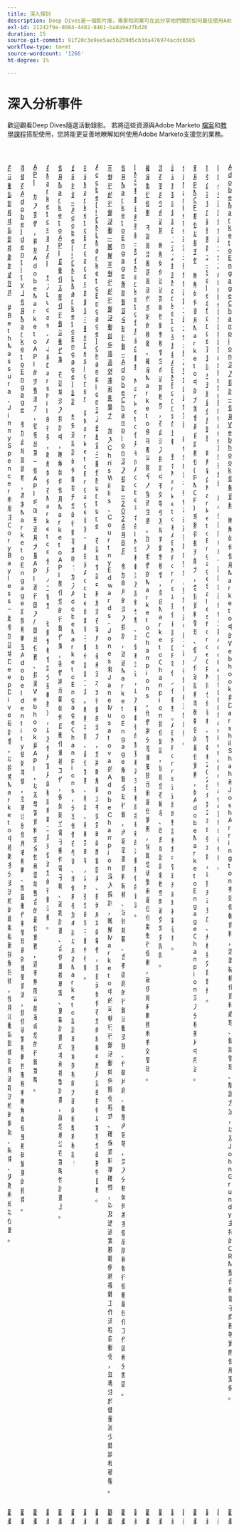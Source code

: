 ```yaml
---
title: 深入探討
description: Deep Dives是一個影片庫，專家和同業可在此分享他們關於如何最佳使用Adobe Marketo的想法和想法。
exl-id: 21242f9e-8084-4482-8461-ba8a9e2fbd26
duration: 15
source-git-commit: 91f20c3e9ee5ae5b259d5cb3da476974acdc6585
workflow-type: tm+mt
source-wordcount: '1266'
ht-degree: 1%

---
```


# 深入分析事件

歡迎觀看Deep Dives隨選活動錄影。 若將這些資源與Adobe Marketo [檔案](https://experienceleague.adobe.com/docs/marketo-engage.html)和[教學課程](https://experienceleague.adobe.com/docs/marketo-learn/tutorials/overview.html)搭配使用，您將能更妥善地瞭解如何使用Adobe Marketo支援您的業務。

<!-- CARDS

{cta  = Watch}

* activity-log.md 
* admin-console.md 
* api.md 
* applying-ai.md 
* campaign-operations.md 
* certification.md 
* email-designer.md 
* email-nurture.md 
* executable-campaigns.md 
* global-marketing.md 
* ims-migration.md 
* inheriting-an-instance.md 
* lead-lifecycles.md 
* marketo-forms-aem-forms.md 
* maximize-email-deliverability.md 
* pmcf-fields.md 
* salesforce-background-sync.md 
* small-team-instance.md 
* webhooks.md

-->
<!-- START CARDS HTML - DO NOT MODIFY BY HAND -->
<div class="columns">
    <div class="column is-half-tablet is-half-desktop is-one-third-widescreen" aria-label="Notating Complex Processes in the Activity Log">
        <div class="card" style="height: 100%; display: flex; flex-direction: column; height: 100%;">
            <div class="card-image">
                <figure class="image x-is-16by9">
                    <a href="activity-log.md" title="在活動記錄檔中記錄複雜程式" target="_blank" rel="referrer">
                        <img class="is-bordered-r-small" src="https://video.tv.adobe.com/v/3427149/?format=jpeg&nocache=1752782691688" alt="在活動記錄檔中記錄複雜程式"
                             style="width: 100%; aspect-ratio: 16 / 9; object-fit: cover; overflow: hidden; display: block; margin: auto;">
                    </a>
                </figure>
            </div>
            <div class="card-content is-padded-small" style="display: flex; flex-direction: column; flex-grow: 1; justify-content: space-between;">
                <div class="top-card-content">
                    <p class="headline is-size-6 has-text-weight-bold">
                        <a href="activity-log.md" target="_blank" rel="referrer" title="在活動記錄檔中記錄複雜程式">在活動記錄檔中記錄複雜的處理序</a>
                    </p>
                    <p class="is-size-6">與Beth Massura、Jimmy Spencer和版主Cory Bayless一起參加這場Deep Dive研討會，以探索Marketo中複雜多分支流程的創新疑難排解技術，使用活動記錄備註來追蹤流程的開始、結束、失敗和成功位置。</p>
                </div>
                <a href="activity-log.md" target="_blank" rel="referrer" class="spectrum-Button spectrum-Button--outline spectrum-Button--primary spectrum-Button--sizeM" style="align-self: flex-start; margin-top: 1rem;">
                    <span class="spectrum-Button-label has-no-wrap has-text-weight-bold">觀看</span>
                </a>
            </div>
        </div>
    </div>
    <div class="column is-half-tablet is-half-desktop is-one-third-widescreen" aria-label="Preparing for Marketo Engage on Adobe Identity">
        <div class="card" style="height: 100%; display: flex; flex-direction: column; height: 100%;">
            <div class="card-image">
                <figure class="image x-is-16by9">
                    <a href="admin-console.md" title="在Adobe Identity上準備Marketo Engage" target="_blank" rel="referrer">
                        <img class="is-bordered-r-small" src="https://video.tv.adobe.com/v/3430920/?format=jpeg&nocache=1752782691676" alt="在Adobe Identity上準備Marketo Engage"
                             style="width: 100%; aspect-ratio: 16 / 9; object-fit: cover; overflow: hidden; display: block; margin: auto;">
                    </a>
                </figure>
            </div>
            <div class="card-content is-padded-small" style="display: flex; flex-direction: column; flex-grow: 1; justify-content: space-between;">
                <div class="top-card-content">
                    <p class="headline is-size-6 has-text-weight-bold">
                        <a href="admin-console.md" target="_blank" rel="referrer" title="在Adobe Identity上準備Marketo Engage">準備在Adobe Identity上使用Marketo Engage</a>
                    </p>
                    <p class="is-size-6">參加此培訓課程，為將Marketo Engage訂閱移轉至Adobe Identity做好準備，並專注於使用者移轉、關鍵動作和管理員的重要資源，提供導覽移轉控制檯和瞭解每個里程碑變更的指南。</p>
                </div>
                <a href="admin-console.md" target="_blank" rel="referrer" class="spectrum-Button spectrum-Button--outline spectrum-Button--primary spectrum-Button--sizeM" style="align-self: flex-start; margin-top: 1rem;">
                    <span class="spectrum-Button-label has-no-wrap has-text-weight-bold">觀看</span>
                </a>
            </div>
        </div>
    </div>
    <div class="column is-half-tablet is-half-desktop is-one-third-widescreen" aria-label="APIs">
        <div class="card" style="height: 100%; display: flex; flex-direction: column; height: 100%;">
            <div class="card-image">
                <figure class="image x-is-16by9">
                    <a href="api.md" title="API" target="_blank" rel="referrer">
                        <img class="is-bordered-r-small" src="https://video.tv.adobe.com/v/3422479/?format=jpeg&nocache=1752782691708" alt="API"
                             style="width: 100%; aspect-ratio: 16 / 9; object-fit: cover; overflow: hidden; display: block; margin: auto;">
                    </a>
                </figure>
            </div>
            <div class="card-content is-padded-small" style="display: flex; flex-direction: column; flex-grow: 1; justify-content: space-between;">
                <div class="top-card-content">
                    <p class="headline is-size-6 has-text-weight-bold">
                        <a href="api.md" target="_blank" rel="referrer" title="API">API</a>
                    </p>
                    <p class="is-size-6">加入我們，釋放Adobe Marketo API的完整潛力，從發出第一個API呼叫到運用大量API進行匯入/匯出任務、探索Webhook與API，以及學習資料安全性和雲端整合的最佳實務，還有無限可能革命您的行銷策略。</p>
                </div>
                <a href="api.md" target="_blank" rel="referrer" class="spectrum-Button spectrum-Button--outline spectrum-Button--primary spectrum-Button--sizeM" style="align-self: flex-start; margin-top: 1rem;">
                    <span class="spectrum-Button-label has-no-wrap has-text-weight-bold">觀看</span>
                </a>
            </div>
        </div>
    </div>
    <div class="column is-half-tablet is-half-desktop is-one-third-widescreen" aria-label="Applying AI in Marketo">
        <div class="card" style="height: 100%; display: flex; flex-direction: column; height: 100%;">
            <div class="card-image">
                <figure class="image x-is-16by9">
                    <a href="applying-ai.md" title="在Marketo中套用AI" target="_blank" rel="referrer">
                        <img class="is-bordered-r-small" src="https://video.tv.adobe.com/v/3458514/?format=jpeg&nocache=1752782691751" alt="在Marketo中套用AI"
                             style="width: 100%; aspect-ratio: 16 / 9; object-fit: cover; overflow: hidden; display: block; margin: auto;">
                    </a>
                </figure>
            </div>
            <div class="card-content is-padded-small" style="display: flex; flex-direction: column; flex-grow: 1; justify-content: space-between;">
                <div class="top-card-content">
                    <p class="headline is-size-6 has-text-weight-bold">
                        <a href="applying-ai.md" target="_blank" rel="referrer" title="在Marketo中套用AI">在Marketo中套用AI</a>
                    </p>
                    <p class="is-size-6">加入Lucas、AJ和Darshil的行列，瞭解如何在Marketo中使用人工智慧（從銷售機會評分到轉換），以及使用實用的秘訣和新工具來促進您的行銷活動。</p>
                </div>
                <a href="applying-ai.md" target="_blank" rel="referrer" class="spectrum-Button spectrum-Button--outline spectrum-Button--primary spectrum-Button--sizeM" style="align-self: flex-start; margin-top: 1rem;">
                    <span class="spectrum-Button-label has-no-wrap has-text-weight-bold">觀看</span>
                </a>
            </div>
        </div>
    </div>
    <div class="column is-half-tablet is-half-desktop is-one-third-widescreen" aria-label="Automating & Streamlining Campaign Operations Using the Marketo API">
        <div class="card" style="height: 100%; display: flex; flex-direction: column; height: 100%;">
            <div class="card-image">
                <figure class="image x-is-16by9">
                    <a href="campaign-operations.md" title="使用Marketo API自動化及簡化Campaign作業" target="_blank" rel="referrer">
                        <img class="is-bordered-r-small" src="https://video.tv.adobe.com/v/3440396/?format=jpeg&nocache=1752782691699" alt="使用Marketo API自動化及簡化Campaign作業"
                             style="width: 100%; aspect-ratio: 16 / 9; object-fit: cover; overflow: hidden; display: block; margin: auto;">
                    </a>
                </figure>
            </div>
            <div class="card-content is-padded-small" style="display: flex; flex-direction: column; flex-grow: 1; justify-content: space-between;">
                <div class="top-card-content">
                    <p class="headline is-size-6 has-text-weight-bold">
                        <a href="campaign-operations.md" target="_blank" rel="referrer" title="使用Marketo API自動化及簡化Campaign作業">使用Marketo API自動化及簡化行銷活動作業</a>
                    </p>
                    <p class="is-size-6">在這場深入探討中，瞭解如何使用Marketo API簡化您的行銷作業，我們將示範如何自動化重複工作，例如建立電子郵件電子報、追蹤計畫、合併重複專案、更新計畫成本和複製計畫，讓您專注在策略性計畫上。</p>
                </div>
                <a href="campaign-operations.md" target="_blank" rel="referrer" class="spectrum-Button spectrum-Button--outline spectrum-Button--primary spectrum-Button--sizeM" style="align-self: flex-start; margin-top: 1rem;">
                    <span class="spectrum-Button-label has-no-wrap has-text-weight-bold">觀看</span>
                </a>
            </div>
        </div>
    </div>
    <div class="column is-half-tablet is-half-desktop is-one-third-widescreen" aria-label="Investing in Yourself - Adobe [!DNL Marketo Engage] Certification">
        <div class="card" style="height: 100%; display: flex; flex-direction: column; height: 100%;">
            <div class="card-image">
                <figure class="image x-is-16by9">
                    <a href="certification.md" title="自我投資 — Adobe [!DNL Marketo Engage]認證" target="_blank" rel="referrer">
                        <img class="is-bordered-r-small" src="https://video.tv.adobe.com/v/3416760/?format=jpeg&nocache=1752782691760" alt="自我投資 — Adobe [!DNL Marketo Engage]認證"
                             style="width: 100%; aspect-ratio: 16 / 9; object-fit: cover; overflow: hidden; display: block; margin: auto;">
                    </a>
                </figure>
            </div>
            <div class="card-content is-padded-small" style="display: flex; flex-direction: column; flex-grow: 1; justify-content: space-between;">
                <div class="top-card-content">
                    <p class="headline is-size-6 has-text-weight-bold">
                        <a href="certification.md" target="_blank" rel="referrer" title="自我投資 — Adobe [!DNL Marketo Engage]認證">自我投資 — Adobe [!DNL Marketo Engage]認證</a>
                    </p>
                    <p class="is-size-6">想知道認證如何能提升您的行銷事業嗎？ 加入Adobe Marketo Engage Champions，分享他們在學習、準備和參加考試以成為Marketo認證專家或架構師方面的經驗和秘訣！</p>
                </div>
                <a href="certification.md" target="_blank" rel="referrer" class="spectrum-Button spectrum-Button--outline spectrum-Button--primary spectrum-Button--sizeM" style="align-self: flex-start; margin-top: 1rem;">
                    <span class="spectrum-Button-label has-no-wrap has-text-weight-bold">觀看</span>
                </a>
            </div>
        </div>
    </div>
    <div class="column is-half-tablet is-half-desktop is-one-third-widescreen" aria-label="Discover the New Email Designer in Marketo Engage">
        <div class="card" style="height: 100%; display: flex; flex-direction: column; height: 100%;">
            <div class="card-image">
                <figure class="image x-is-16by9">
                    <a href="email-designer.md" title="探索Marketo Engage中的全新電子郵件Designer" target="_blank" rel="referrer">
                        <img class="is-bordered-r-small" src="https://video.tv.adobe.com/v/3456026/?format=jpeg&nocache=1752782691717" alt="探索Marketo Engage中的全新電子郵件Designer"
                             style="width: 100%; aspect-ratio: 16 / 9; object-fit: cover; overflow: hidden; display: block; margin: auto;">
                    </a>
                </figure>
            </div>
            <div class="card-content is-padded-small" style="display: flex; flex-direction: column; flex-grow: 1; justify-content: space-between;">
                <div class="top-card-content">
                    <p class="headline is-size-6 has-text-weight-bold">
                        <a href="email-designer.md" target="_blank" rel="referrer" title="探索Marketo Engage中的全新電子郵件Designer">探索Marketo Engage中的新電子郵件Designer</a>
                    </p>
                    <p class="is-size-6">與Marketo Engage專家一起探索Adobe的新電子郵件設計工具。 瞭解功能、最佳實務、秘訣、移轉策略等，以增強您的電子郵件行銷。</p>
                </div>
                <a href="email-designer.md" target="_blank" rel="referrer" class="spectrum-Button spectrum-Button--outline spectrum-Button--primary spectrum-Button--sizeM" style="align-self: flex-start; margin-top: 1rem;">
                    <span class="spectrum-Button-label has-no-wrap has-text-weight-bold">觀看</span>
                </a>
            </div>
        </div>
    </div>
    <div class="column is-half-tablet is-half-desktop is-one-third-widescreen" aria-label="Adobe [!DNL Marketo Engage] Champion Deep Dive Email Nurture">
        <div class="card" style="height: 100%; display: flex; flex-direction: column; height: 100%;">
            <div class="card-image">
                <figure class="image x-is-16by9">
                    <a href="email-nurture.md" title="Adobe [!DNL Marketo Engage] Champion深入分析電子郵件培養" target="_blank" rel="referrer">
                        <img class="is-bordered-r-small" src="https://video.tv.adobe.com/v/3418903/?format=jpeg&nocache=1752782691728" alt="Adobe [!DNL Marketo Engage] Champion深入分析電子郵件培養"
                             style="width: 100%; aspect-ratio: 16 / 9; object-fit: cover; overflow: hidden; display: block; margin: auto;">
                    </a>
                </figure>
            </div>
            <div class="card-content is-padded-small" style="display: flex; flex-direction: column; flex-grow: 1; justify-content: space-between;">
                <div class="top-card-content">
                    <p class="headline is-size-6 has-text-weight-bold">
                        <a href="email-nurture.md" target="_blank" rel="referrer" title="Adobe [!DNL Marketo Engage] Champion深入分析電子郵件培養">Adobe [!DNL Marketo Engage] Champion深入剖析電子郵件Nurture</a>
                    </p>
                    <p class="is-size-6">在這場會議中釋放潛在客戶培養和滴水式行銷的潛力，您將瞭解建立有效策略的關鍵因素、探索成功的範例，並探索如何在您的組織中應用這些技術以實現您的獨特目標。</p>
                </div>
                <a href="email-nurture.md" target="_blank" rel="referrer" class="spectrum-Button spectrum-Button--outline spectrum-Button--primary spectrum-Button--sizeM" style="align-self: flex-start; margin-top: 1rem;">
                    <span class="spectrum-Button-label has-no-wrap has-text-weight-bold">觀看</span>
                </a>
            </div>
        </div>
    </div>
    <div class="column is-half-tablet is-half-desktop is-one-third-widescreen" aria-label="Executable Campaigns - Learn how executables can drive efficiency & impact">
        <div class="card" style="height: 100%; display: flex; flex-direction: column; height: 100%;">
            <div class="card-image">
                <figure class="image x-is-16by9">
                    <a href="executable-campaigns.md" title="可執行檔行銷活動 — 瞭解可執行檔如何提升效率和影響力" target="_blank" rel="referrer">
                        <img class="is-bordered-r-small" src="https://video.tv.adobe.com/v/3427704/?format=jpeg&nocache=1752782691736" alt="可執行檔行銷活動 — 瞭解可執行檔如何提升效率和影響力"
                             style="width: 100%; aspect-ratio: 16 / 9; object-fit: cover; overflow: hidden; display: block; margin: auto;">
                    </a>
                </figure>
            </div>
            <div class="card-content is-padded-small" style="display: flex; flex-direction: column; flex-grow: 1; justify-content: space-between;">
                <div class="top-card-content">
                    <p class="headline is-size-6 has-text-weight-bold">
                        <a href="executable-campaigns.md" target="_blank" rel="referrer" title="可執行檔行銷活動 — 瞭解可執行檔如何提升效率和影響力">可執行的行銷活動 — 瞭解可執行的行銷活動如何提高效率和影響力</a>
                    </p>
                    <p class="is-size-6">加入Chris Willis、Courtny Edwards-Jones和Jane Musatova的Adobe Champion深入探討，瞭解Marketo中的可執行行銷活動如何簡化程式、確保資料準確性，以及透過實務範例將複雜工作流程自動化，並專注於儘量減少錯誤和積壓。</p>
                </div>
                <a href="executable-campaigns.md" target="_blank" rel="referrer" class="spectrum-Button spectrum-Button--outline spectrum-Button--primary spectrum-Button--sizeM" style="align-self: flex-start; margin-top: 1rem;">
                    <span class="spectrum-Button-label has-no-wrap has-text-weight-bold">觀看</span>
                </a>
            </div>
        </div>
    </div>
    <div class="column is-half-tablet is-half-desktop is-one-third-widescreen" aria-label="Unlocking Global Marketing with Marketo Engage - Adobe Champion Deep Dive - August 2024">
        <div class="card" style="height: 100%; display: flex; flex-direction: column; height: 100%;">
            <div class="card-image">
                <figure class="image x-is-16by9">
                    <a href="global-marketing.md" title="透過Marketo Engage開啟全球行銷 — Adobe Champion深入探討 — 2024年8月" target="_blank" rel="referrer">
                        <img class="is-bordered-r-small" src="https://video.tv.adobe.com/v/3433245/?format=jpeg&nocache=1752782691787" alt="透過Marketo Engage開啟全球行銷 — Adobe Champion深入探討 — 2024年8月"
                             style="width: 100%; aspect-ratio: 16 / 9; object-fit: cover; overflow: hidden; display: block; margin: auto;">
                    </a>
                </figure>
            </div>
            <div class="card-content is-padded-small" style="display: flex; flex-direction: column; flex-grow: 1; justify-content: space-between;">
                <div class="top-card-content">
                    <p class="headline is-size-6 has-text-weight-bold">
                        <a href="global-marketing.md" target="_blank" rel="referrer" title="透過Marketo Engage開啟全球行銷 — Adobe Champion深入探討 — 2024年8月">使用Marketo Engage解除鎖定全球行銷 — Adobe Champion深入探討 — 2024年8月</a>
                    </p>
                    <p class="is-size-6">參加8月的深入探討，透過Marketo Engage解鎖全球行銷，內容涵蓋資料結構、法律規範、含有區段的行銷活動支援、代碼片段、動態內容等，深入分析如何為多個品牌和執行個體最佳化工作區和分割區。</p>
                </div>
                <a href="global-marketing.md" target="_blank" rel="referrer" class="spectrum-Button spectrum-Button--outline spectrum-Button--primary spectrum-Button--sizeM" style="align-self: flex-start; margin-top: 1rem;">
                    <span class="spectrum-Button-label has-no-wrap has-text-weight-bold">觀看</span>
                </a>
            </div>
        </div>
    </div>
    <div class="column is-half-tablet is-half-desktop is-one-third-widescreen" aria-label="IMS Migration Unpacked - Simplifying the Transition for Marketo Users">
        <div class="card" style="height: 100%; display: flex; flex-direction: column; height: 100%;">
            <div class="card-image">
                <figure class="image x-is-16by9">
                    <a href="ims-migration.md" title="IMS移轉無懈可擊 — 為Marketo使用者簡化轉換" target="_blank" rel="referrer">
                        <img class="is-bordered-r-small" src="https://video.tv.adobe.com/v/3441133/?format=jpeg&nocache=1752782691779" alt="IMS移轉無懈可擊 — 為Marketo使用者簡化轉換"
                             style="width: 100%; aspect-ratio: 16 / 9; object-fit: cover; overflow: hidden; display: block; margin: auto;">
                    </a>
                </figure>
            </div>
            <div class="card-content is-padded-small" style="display: flex; flex-direction: column; flex-grow: 1; justify-content: space-between;">
                <div class="top-card-content">
                    <p class="headline is-size-6 has-text-weight-bold">
                        <a href="ims-migration.md" target="_blank" rel="referrer" title="IMS移轉無懈可擊 — 為Marketo使用者簡化轉換">IMS移轉已解壓縮 — 簡化Marketo使用者的轉換</a>
                    </p>
                    <p class="is-size-6">Marketo使用者向Adobe平台的IMS移轉涉及詳細步驟、準備和溝通，以及移轉後的變更和為支援和即將舉辦的活動提供的資源。</p>
                </div>
                <a href="ims-migration.md" target="_blank" rel="referrer" class="spectrum-Button spectrum-Button--outline spectrum-Button--primary spectrum-Button--sizeM" style="align-self: flex-start; margin-top: 1rem;">
                    <span class="spectrum-Button-label has-no-wrap has-text-weight-bold">觀看</span>
                </a>
            </div>
        </div>
    </div>
    <div class="column is-half-tablet is-half-desktop is-one-third-widescreen" aria-label="Inheriting an Instance">
        <div class="card" style="height: 100%; display: flex; flex-direction: column; height: 100%;">
            <div class="card-image">
                <figure class="image x-is-16by9">
                    <a href="inheriting-an-instance.md" title="繼承執行個體" target="_blank" rel="referrer">
                        <img class="is-bordered-r-small" src="https://video.tv.adobe.com/v/3420422/?format=jpeg&nocache=1752782691743" alt="繼承執行個體"
                             style="width: 100%; aspect-ratio: 16 / 9; object-fit: cover; overflow: hidden; display: block; margin: auto;">
                    </a>
                </figure>
            </div>
            <div class="card-content is-padded-small" style="display: flex; flex-direction: column; flex-grow: 1; justify-content: space-between;">
                <div class="top-card-content">
                    <p class="headline is-size-6 has-text-weight-bold">
                        <a href="inheriting-an-instance.md" target="_blank" rel="referrer" title="繼承執行個體">繼承執行個體</a>
                    </p>
                    <p class="is-size-6">不論是混亂還是運作良好的機器，繼承Marketo例項都可能令人望而生畏。 加入我們的Marketo Champions，他們將分享重要提示和最佳實務，協助您導覽和最佳化新執行個體，確保順利轉換和有效管理。</p>
                </div>
                <a href="inheriting-an-instance.md" target="_blank" rel="referrer" class="spectrum-Button spectrum-Button--outline spectrum-Button--primary spectrum-Button--sizeM" style="align-self: flex-start; margin-top: 1rem;">
                    <span class="spectrum-Button-label has-no-wrap has-text-weight-bold">觀看</span>
                </a>
            </div>
        </div>
    </div>
    <div class="column is-half-tablet is-half-desktop is-one-third-widescreen" aria-label="Lead Lifecycles">
        <div class="card" style="height: 100%; display: flex; flex-direction: column; height: 100%;">
            <div class="card-image">
                <figure class="image x-is-16by9">
                    <a href="lead-lifecycles.md" title="潛在客戶生命週期" target="_blank" rel="referrer">
                        <img class="is-bordered-r-small" src="https://video.tv.adobe.com/v/3421711/?format=jpeg&nocache=1752782691768" alt="潛在客戶生命週期"
                             style="width: 100%; aspect-ratio: 16 / 9; object-fit: cover; overflow: hidden; display: block; margin: auto;">
                    </a>
                </figure>
            </div>
            <div class="card-content is-padded-small" style="display: flex; flex-direction: column; flex-grow: 1; justify-content: space-between;">
                <div class="top-card-content">
                    <p class="headline is-size-6 has-text-weight-bold">
                        <a href="lead-lifecycles.md" target="_blank" rel="referrer" title="潛在客戶生命週期">潛在客戶生命週期</a>
                    </p>
                    <p class="is-size-6">瞭解如何透過策略性銷售機會生命週期模型，在此深入探討中有效吸引及培育銷售機會，並由Marketo Champion提供建議，協助您在繼承、改良或設計新模型時避免常見陷阱。</p>
                </div>
                <a href="lead-lifecycles.md" target="_blank" rel="referrer" class="spectrum-Button spectrum-Button--outline spectrum-Button--primary spectrum-Button--sizeM" style="align-self: flex-start; margin-top: 1rem;">
                    <span class="spectrum-Button-label has-no-wrap has-text-weight-bold">觀看</span>
                </a>
            </div>
        </div>
    </div>
    <div class="column is-half-tablet is-half-desktop is-one-third-widescreen" aria-label="Whose form is it anyway? Deep dive on Marketo forms compared to AEM Forms">
        <div class="card" style="height: 100%; display: flex; flex-direction: column; height: 100%;">
            <div class="card-image">
                <figure class="image x-is-16by9">
                    <a href="marketo-forms-aem-forms.md" title="到底是誰的表單？ 深入探討Marketo表單與AEM Forms的比較" target="_blank" rel="referrer">
                        <img class="is-bordered-r-small" src="https://video.tv.adobe.com/v/3448534/?format=jpeg&nocache=1752782691830" alt="到底是誰的表單？ 深入探討Marketo表單與AEM Forms的比較"
                             style="width: 100%; aspect-ratio: 16 / 9; object-fit: cover; overflow: hidden; display: block; margin: auto;">
                    </a>
                </figure>
            </div>
            <div class="card-content is-padded-small" style="display: flex; flex-direction: column; flex-grow: 1; justify-content: space-between;">
                <div class="top-card-content">
                    <p class="headline is-size-6 has-text-weight-bold">
                        <a href="marketo-forms-aem-forms.md" target="_blank" rel="referrer" title="到底是誰的表單？ 深入探討Marketo表單與AEM Forms的比較">該表單到底是誰的？ 深入探討Marketo表單與AEM Forms</a>的比較
                    </p>
                    <p class="is-size-6">整合Marketo和AEM Forms以提供自訂PDF等個人化體驗。 AEM Forms透過即時驗證和集中管理來處理複雜表單。</p>
                </div>
                <a href="marketo-forms-aem-forms.md" target="_blank" rel="referrer" class="spectrum-Button spectrum-Button--outline spectrum-Button--primary spectrum-Button--sizeM" style="align-self: flex-start; margin-top: 1rem;">
                    <span class="spectrum-Button-label has-no-wrap has-text-weight-bold">觀看</span>
                </a>
            </div>
        </div>
    </div>
    <div class="column is-half-tablet is-half-desktop is-one-third-widescreen" aria-label="Maximize Email Deliverability with Marketo - Best Practices for Reaching Your Audience">
        <div class="card" style="height: 100%; display: flex; flex-direction: column; height: 100%;">
            <div class="card-image">
                <figure class="image x-is-16by9">
                    <a href="maximize-email-deliverability.md" title="使用Marketo最大化電子郵件傳遞能力 — 觸及對象的最佳實務" target="_blank" rel="referrer">
                        <img class="is-bordered-r-small" src="https://video.tv.adobe.com/v/3435343/?format=jpeg&nocache=1752782691795" alt="使用Marketo最大化電子郵件傳遞能力 — 觸及對象的最佳實務"
                             style="width: 100%; aspect-ratio: 16 / 9; object-fit: cover; overflow: hidden; display: block; margin: auto;">
                    </a>
                </figure>
            </div>
            <div class="card-content is-padded-small" style="display: flex; flex-direction: column; flex-grow: 1; justify-content: space-between;">
                <div class="top-card-content">
                    <p class="headline is-size-6 has-text-weight-bold">
                        <a href="maximize-email-deliverability.md" target="_blank" rel="referrer" title="使用Marketo最大化電子郵件傳遞能力 — 觸及對象的最佳實務">使用Marketo將電子郵件傳遞能力最大化 — 觸及對象的最佳實務</a>
                    </p>
                    <p class="is-size-6">確保您的電子郵件可送達預期的對象，對於促進參與及達成行銷目標至關重要。</p>
                </div>
                <a href="maximize-email-deliverability.md" target="_blank" rel="referrer" class="spectrum-Button spectrum-Button--outline spectrum-Button--primary spectrum-Button--sizeM" style="align-self: flex-start; margin-top: 1rem;">
                    <span class="spectrum-Button-label has-no-wrap has-text-weight-bold">觀看</span>
                </a>
            </div>
        </div>
    </div>
    <div class="column is-half-tablet is-half-desktop is-one-third-widescreen" aria-label="Leveraging PMCF Fields for Scalability">
        <div class="card" style="height: 100%; display: flex; flex-direction: column; height: 100%;">
            <div class="card-image">
                <figure class="image x-is-16by9">
                    <a href="pmcf-fields.md" title="運用PMCF欄位進行擴充" target="_blank" rel="referrer">
                        <img class="is-bordered-r-small" src="https://video.tv.adobe.com/v/3430531/?format=jpeg&nocache=1752782691804" alt="運用PMCF欄位進行擴充"
                             style="width: 100%; aspect-ratio: 16 / 9; object-fit: cover; overflow: hidden; display: block; margin: auto;">
                    </a>
                </figure>
            </div>
            <div class="card-content is-padded-small" style="display: flex; flex-direction: column; flex-grow: 1; justify-content: space-between;">
                <div class="top-card-content">
                    <p class="headline is-size-6 has-text-weight-bold">
                        <a href="pmcf-fields.md" target="_blank" rel="referrer" title="運用PMCF欄位進行擴充">利用PMCF欄位以擴充性</a>
                    </p>
                    <p class="is-size-6">瞭解如何善用Marketo中的方案會員自訂欄位(PMCF)來獲得擴充能力，包括資料管理、個人化通訊和準確報告的最佳實務，如Adobe Marketo Engage Champion深入分析影片中所述。</p>
                </div>
                <a href="pmcf-fields.md" target="_blank" rel="referrer" class="spectrum-Button spectrum-Button--outline spectrum-Button--primary spectrum-Button--sizeM" style="align-self: flex-start; margin-top: 1rem;">
                    <span class="spectrum-Button-label has-no-wrap has-text-weight-bold">觀看</span>
                </a>
            </div>
        </div>
    </div>
    <div class="column is-half-tablet is-half-desktop is-one-third-widescreen" aria-label="Enhanced Visibility & Control - Salesforce background synch upgrade & Usage Monitoring">
        <div class="card" style="height: 100%; display: flex; flex-direction: column; height: 100%;">
            <div class="card-image">
                <figure class="image x-is-16by9">
                    <a href="salesforce-background-sync.md" title="增強的可見度與控制能力 — Salesforce背景同步升級與使用監控" target="_blank" rel="referrer">
                        <img class="is-bordered-r-small" src="https://video.tv.adobe.com/v/3457883/?format=jpeg&nocache=1752782691838" alt="增強的可見度與控制能力 — Salesforce背景同步升級與使用監控"
                             style="width: 100%; aspect-ratio: 16 / 9; object-fit: cover; overflow: hidden; display: block; margin: auto;">
                    </a>
                </figure>
            </div>
            <div class="card-content is-padded-small" style="display: flex; flex-direction: column; flex-grow: 1; justify-content: space-between;">
                <div class="top-card-content">
                    <p class="headline is-size-6 has-text-weight-bold">
                        <a href="salesforce-background-sync.md" target="_blank" rel="referrer" title="增強的可見度與控制能力 — Salesforce背景同步升級與使用監控">增強的可見度與控制能力 — Salesforce背景同步升級與使用監控</a>
                    </p>
                    <p class="is-size-6">瞭解新的Marketo Engage Salesforce CRM同步儀表板、警報和2025年第2季增強功能，以提升可見度、規模與效能監控。</p>
                </div>
                <a href="salesforce-background-sync.md" target="_blank" rel="referrer" class="spectrum-Button spectrum-Button--outline spectrum-Button--primary spectrum-Button--sizeM" style="align-self: flex-start; margin-top: 1rem;">
                    <span class="spectrum-Button-label has-no-wrap has-text-weight-bold">觀看</span>
                </a>
            </div>
        </div>
    </div>
    <div class="column is-half-tablet is-half-desktop is-one-third-widescreen" aria-label="Learn how a small team maximizes their Adobe [!DNL Marketo Engage] instance">
        <div class="card" style="height: 100%; display: flex; flex-direction: column; height: 100%;">
            <div class="card-image">
                <figure class="image x-is-16by9">
                    <a href="small-team-instance.md" title="瞭解小型團隊如何最大化其Adobe [!DNL Marketo Engage]執行個體" target="_blank" rel="referrer">
                        <img class="is-bordered-r-small" src="https://video.tv.adobe.com/v/3417670/?format=jpeg&nocache=1752782691822" alt="瞭解小型團隊如何最大化其Adobe [!DNL Marketo Engage]執行個體"
                             style="width: 100%; aspect-ratio: 16 / 9; object-fit: cover; overflow: hidden; display: block; margin: auto;">
                    </a>
                </figure>
            </div>
            <div class="card-content is-padded-small" style="display: flex; flex-direction: column; flex-grow: 1; justify-content: space-between;">
                <div class="top-card-content">
                    <p class="headline is-size-6 has-text-weight-bold">
                        <a href="small-team-instance.md" target="_blank" rel="referrer" title="瞭解小型團隊如何最大化其Adobe [!DNL Marketo Engage]執行個體">瞭解小型團隊如何最大化其Adobe [!DNL Marketo Engage]執行個體</a>
                    </p>
                    <p class="is-size-6">與小型團隊或單一團隊討論如何支援Adobe [!DNL Marketo Engage]的執行個體。</p>
                </div>
                <a href="small-team-instance.md" target="_blank" rel="referrer" class="spectrum-Button spectrum-Button--outline spectrum-Button--primary spectrum-Button--sizeM" style="align-self: flex-start; margin-top: 1rem;">
                    <span class="spectrum-Button-label has-no-wrap has-text-weight-bold">觀看</span>
                </a>
            </div>
        </div>
    </div>
    <div class="column is-half-tablet is-half-desktop is-one-third-widescreen" aria-label="Adobe Marketo Engage Champion Deep Dive - Using Webhooks to Transfer Data">
        <div class="card" style="height: 100%; display: flex; flex-direction: column; height: 100%;">
            <div class="card-image">
                <figure class="image x-is-16by9">
                    <a href="webhooks.md" title="Adobe Marketo Engage Champion深入探討 — 使用Webhook傳輸資料" target="_blank" rel="referrer">
                        <img class="is-bordered-r-small" src="https://video.tv.adobe.com/v/3428687/?format=jpeg&nocache=1752782691814" alt="Adobe Marketo Engage Champion深入探討 — 使用Webhook傳輸資料"
                             style="width: 100%; aspect-ratio: 16 / 9; object-fit: cover; overflow: hidden; display: block; margin: auto;">
                    </a>
                </figure>
            </div>
            <div class="card-content is-padded-small" style="display: flex; flex-direction: column; flex-grow: 1; justify-content: space-between;">
                <div class="top-card-content">
                    <p class="headline is-size-6 has-text-weight-bold">
                        <a href="webhooks.md" target="_blank" rel="referrer" title="Adobe Marketo Engage Champion深入探討 — 使用Webhook傳輸資料">Adobe Marketo Engage Champion深入探討 — 使用Webhook傳輸資料</a>
                    </p>
                    <p class="is-size-6">瞭解如何使用Marketo中的Webhook與Darshil Shah和Josh Arrington有效傳輸資料，涵蓋結構化資料處理、錯誤管理、驗證方法，以及John Grundy主持的CRM整合和電子商務等實際使用案例。</p>
                </div>
                <a href="webhooks.md" target="_blank" rel="referrer" class="spectrum-Button spectrum-Button--outline spectrum-Button--primary spectrum-Button--sizeM" style="align-self: flex-start; margin-top: 1rem;">
                    <span class="spectrum-Button-label has-no-wrap has-text-weight-bold">觀看</span>
                </a>
            </div>
        </div>
    </div>
</div>
<!-- END CARDS HTML - DO NOT MODIFY BY HAND -->
